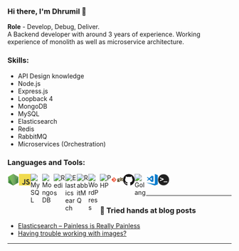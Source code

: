 ### Hi there, I'm Dhrumil 👋
**Role** - Develop, Debug, Deliver.  
A Backend developer with around 3 years of experience. Working experience of monolith as well as microservice architecture.
<br />

### Skills:
<ul>
  <li>API Design knowledge</li>  
  <li>Node.js</li>  
  <li>Express.js</li>  
  <li>Loopback 4</li>  
  <li>MongoDB</li>  
  <li>MySQL</li>  
  <li>Elasticsearch</li>  
  <li>Redis</li>  
  <li>RabbitMQ</li>  
  <li>Microservices (Orchestration) </li>  
</ul>


### Languages and Tools:

<img align="left" alt="Node.js" width="26px" src="https://raw.githubusercontent.com/github/explore/80688e429a7d4ef2fca1e82350fe8e3517d3494d/topics/nodejs/nodejs.png" />
<img align="left" alt="JavaScript" width="26px" src="https://raw.githubusercontent.com/github/explore/80688e429a7d4ef2fca1e82350fe8e3517d3494d/topics/javascript/javascript.png" />
<img align="left" alt="MySQL" width="26px" src="https://avatars.githubusercontent.com/u/2452804" />
<img align="left" alt="MongoDB" width="26px" src="https://avatars.githubusercontent.com/u/45120" />
<img align="left" alt="Redis" width="26px" src="https://avatars.githubusercontent.com/u/1529926" />
<img align="left" alt="Elasticsearch" width="26px" src="https://avatars.githubusercontent.com/u/6764390" />
<img align="left" alt="RabbitMQ" width="26px" src="https://avatars.githubusercontent.com/u/96669" />
<img align="left" alt="WordPress" width="26px" src="https://avatars.githubusercontent.com/u/276006" />
<img align="left" alt="PHP" width="26px" src="https://avatars.githubusercontent.com/u/25158" />
<img align="left" alt="Git" width="26px" src="https://raw.githubusercontent.com/github/explore/80688e429a7d4ef2fca1e82350fe8e3517d3494d/topics/git/git.png" />
<img align="left" alt="GitHub" width="26px" src="https://raw.githubusercontent.com/github/explore/78df643247d429f6cc873026c0622819ad797942/topics/github/github.png" />
<img align="left" alt="Golang" width="26px" src="https://avatars.githubusercontent.com/u/4314092" />
<img align="left" alt="Visual Studio Code" width="26px" src="https://raw.githubusercontent.com/github/explore/80688e429a7d4ef2fca1e82350fe8e3517d3494d/topics/visual-studio-code/visual-studio-code.png" />
<img align="left" alt="Terminal" width="26px" src="https://raw.githubusercontent.com/github/explore/80688e429a7d4ef2fca1e82350fe8e3517d3494d/topics/terminal/terminal.png" />

<br />
<br />

---

### 📕 Tried hands at blog posts

<!-- BLOG-POST-LIST:START -->
- [Elasticsearch – Painless is Really Painless](https://www.geeksforgeeks.org/elasticsearch-concept-of-painless/)
- [Having trouble working with images?](https://medium.com/@dhrumil.popat/having-trouble-working-with-images-505c71ba5f19)
<!-- BLOG-POST-LIST:END -->

---

